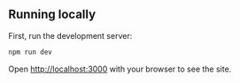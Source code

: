 ## Running locally

First, run the development server:

```bash
npm run dev
```

Open [http://localhost:3000](http://localhost:3000) with your browser to see the site.
